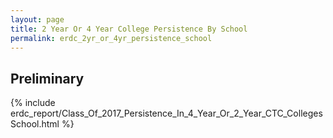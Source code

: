 ```yaml
---
layout: page
title: 2 Year Or 4 Year College Persistence By School
permalink: erdc_2yr_or_4yr_persistence_school
---
```


## Preliminary

{% include erdc_report/Class_Of_2017_Persistence_In_4_Year_Or_2_Year_CTC_CollegesSchool.html %}


